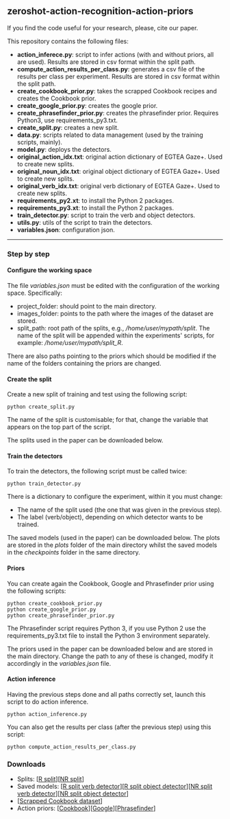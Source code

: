 ## zeroshot-action-recognition-action-priors

If you find the code useful for your research, please, cite our paper.

This repository contains the following files:

* **action_inferece.py**: script to infer actions (with and without priors, all are used). Results are stored in csv format within the split path.
* **compute_action_results_per_class.py**: generates a csv file of the results per class per experiment. Results are stored in csv format within the split path.
* **create_cookbook_prior.py**: takes the scrapped Cookbook recipes and creates the Cookbook prior.
* **create_google_prior.py**: creates the google prior.
* **create_phrasefinder_prior.py**: creates the phrasefinder prior. Requires Python3, use requirements_py3.txt.
* **create_split.py**: creates a new split.
* **data.py**: scripts related to data management (used by the training scripts, mainly).
* **model.py**: deploys the detectors.
* **original_action_idx.txt**: original action dictionary of EGTEA Gaze+. Used to create new splits.
* **original_noun_idx.txt**: original object dictionary of EGTEA Gaze+. Used to create new splits.
* **original_verb_idx.txt**: original verb dictionary of EGTEA Gaze+. Used to create new splits.
* **requirements_py2.xt**: to install the Python 2 packages.
* **requirements_py3.xt**: to install the Python 2 packages.
* **train_detector.py**: script to train the verb and object detectors.
* **utils.py**: utils of the script to train the detectors.
* **variables.json**: configuration json.

________

### Step by step

#### Configure the working space

The file *variables.json* must be edited with the configuration of the working space. Specifically:
* project_folder: should point to the main directory.
* images_folder: points to the path where the images of the dataset are stored.
* split_path: root path of the splits, e.g., */home/user/mypath/split*. The name of the split will be appended within the experiments' scripts, for example: */home/user/mypath/split_R*.

There are also paths pointing to the priors which should be modified if the name of the folders containing the priors are changed.

#### Create the split

Create a new split of training and test using the following script:

```
python create_split.py
```

The name of the split is customisable; for that, change the variable that appears on the top part of the script.

The splits used in the paper can be downloaded below.

#### Train the detectors

To train the detectors, the following script must be called twice:

```
python train_detector.py
```

There is a dictionary to configure the experiment, within it you must change:
* The name of the split used (the one that was given in the previous step).
* The label (verb/object), depending on which detector wants to be trained.

The saved models (used in the paper) can be downloaded below. The plots are stored in the *plots* folder of the main directory whilst the saved models in the *checkpoints* folder in the same directory.

#### Priors

You can create again the Cookbook, Google and Phrasefinder prior using the following scripts:

```
python create_cookbook_prior.py
python create_google_prior.py
python create_phrasefinder_prior.py
```

The Phrasefinder script requires Python 3, if you use Python 2 use the requirements_py3.txt file to install the Python 3 environment separately.

The priors used in the paper can be downloaded below and are stored in the main directory. Change the path to any of these is changed, modify it accordingly in the *variables.json* file.

#### Action inference

Having the previous steps done and all paths correctly set, launch this script to do action inference.

```
python action_inference.py
```

You can also get the results per class (after the previous step) using this script:

```
python compute_action_results_per_class.py
```

### Downloads

* Splits: [[R split](https://drive.google.com/file/d/1D1dc6GjHHnKYhls9qOWZq-OCaeYvybWm/view?usp=sharing)][[NR split](https://drive.google.com/file/d/1aECI87Hfdl8onTWewYQ8RuFBfZKDrVeH/view?usp=sharing)]
* Saved models: [[R split verb detector](https://drive.google.com/file/d/1gNvSBC599n3hoE1YtoHf8HrW27IhC5WL/view?usp=sharing)][[R split object detector](https://drive.google.com/file/d/1wKH0MXm3cw_aR5eoe7doclREIhMO7DnN/view?usp=sharing)][[NR split verb detector](https://drive.google.com/file/d/1lPR1d7ZIlmmXl3t5_izD_bN56RFm7kDa/view?usp=sharing)][[NR split object detector](https://drive.google.com/file/d/1pKBNI72oxNigH5AscOPdhnyOuKB-mFMC/view?usp=sharing)]
* [[Scrapped Cookbook dataset](https://drive.google.com/file/d/1sb5GgGz5gurlLBNc_CHrVGRa-jX_ynrG/view?usp=sharing)]
* Action priors: [[Cookbook](https://drive.google.com/file/d/162WrjuAggDiFyfwDVicqqp7bRRcGwLwn/view?usp=sharing)][[Google](https://drive.google.com/file/d/1K5GY5SSDTlFlRbqytMm05CE-YukLBKsh/view?usp=sharing)][[Phrasefinder](https://drive.google.com/file/d/1jHz8GpJt05IYriR3WmcxmMeccig_2BJz/view?usp=sharing)]